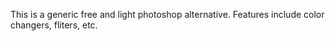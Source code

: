This is a generic free and light photoshop alternative. Features include color changers, fliters, etc. 
